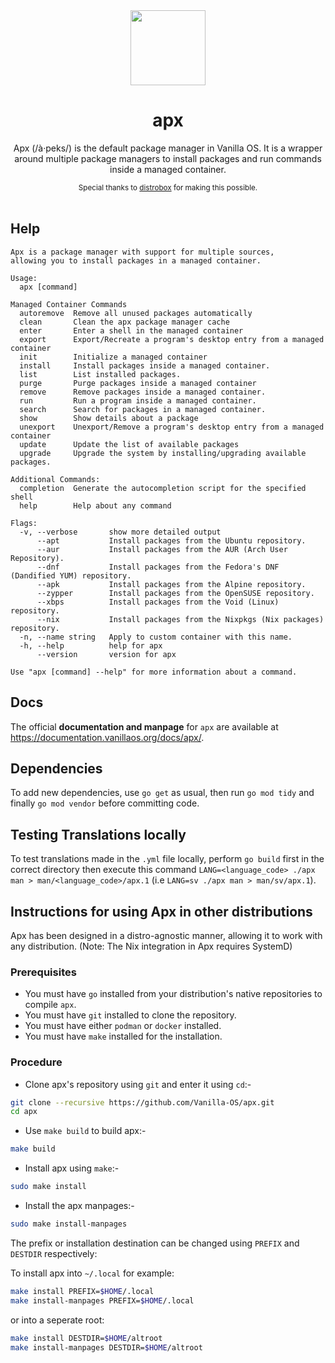 <div align="center">
  <img src="apx-logo.png" height="120">
  <h1 align="center">apx</h1>
  <p align="center">Apx (/à·peks/) is the default package manager in Vanilla OS. It is a wrapper around multiple package managers to install packages and run commands inside a managed container.</p>
  <small>Special thanks to <a href="https://github.com/89luca89/distrobox">distrobox</a> for making this possible.</small>
</div>

<br/>

## Help

```
Apx is a package manager with support for multiple sources,
allowing you to install packages in a managed container.

Usage:
  apx [command]

Managed Container Commands
  autoremove  Remove all unused packages automatically
  clean       Clean the apx package manager cache
  enter       Enter a shell in the managed container
  export      Export/Recreate a program's desktop entry from a managed container
  init        Initialize a managed container
  install     Install packages inside a managed container.
  list        List installed packages.
  purge       Purge packages inside a managed container
  remove      Remove packages inside a managed container.
  run         Run a program inside a managed container.
  search      Search for packages in a managed container.
  show        Show details about a package
  unexport    Unexport/Remove a program's desktop entry from a managed container
  update      Update the list of available packages
  upgrade     Upgrade the system by installing/upgrading available packages.

Additional Commands:
  completion  Generate the autocompletion script for the specified shell
  help        Help about any command

Flags:
  -v, --verbose       show more detailed output
      --apt           Install packages from the Ubuntu repository.
      --aur           Install packages from the AUR (Arch User Repository).
      --dnf           Install packages from the Fedora's DNF (Dandified YUM) repository.
      --apk           Install packages from the Alpine repository.
      --zypper        Install packages from the OpenSUSE repository.
      --xbps          Install packages from the Void (Linux) repository.
      --nix           Install packages from the Nixpkgs (Nix packages) repository.
  -n, --name string   Apply to custom container with this name.
  -h, --help          help for apx
      --version       version for apx

Use "apx [command] --help" for more information about a command.
```

## Docs

The official **documentation and manpage** for `apx` are available at <https://documentation.vanillaos.org/docs/apx/>.

## Dependencies

To add new dependencies, use `go get` as usual, then run `go mod tidy` and finally `go mod vendor` before
committing code.

## Testing Translations locally

To test translations made in the `.yml` file locally, perform `go build` first in the correct directory then execute this command `LANG=<language_code> ./apx man > man/<language_code>/apx.1` (i.e `LANG=sv ./apx man > man/sv/apx.1`).

## Instructions for using Apx in other distributions

Apx has been designed in a distro-agnostic manner, allowing it to work with any distribution. (Note: The Nix integration in Apx requires SystemD)

### Prerequisites

- You must have `go` installed from your distribution's native repositories to compile `apx`.
- You must have `git` installed to clone the repository.
- You must have either `podman` or `docker` installed.
- You must have `make` installed for the installation.

### Procedure

- Clone apx's repository using `git` and enter it using `cd`:-

``` bash
git clone --recursive https://github.com/Vanilla-OS/apx.git
cd apx
```

- Use `make build` to build apx:-

``` bash
make build
```

- Install apx using `make`:-

``` bash
sudo make install
```

- Install the apx manpages:-

``` bash
sudo make install-manpages
```

The prefix or installation destination can be changed using `PREFIX` and `DESTDIR` respectively:

To install apx into `~/.local` for example:
``` bash
make install PREFIX=$HOME/.local
make install-manpages PREFIX=$HOME/.local
```
or into a seperate root:
``` bash
make install DESTDIR=$HOME/altroot
make install-manpages DESTDIR=$HOME/altroot
```
